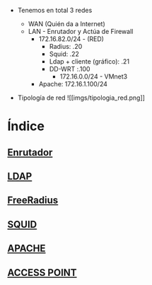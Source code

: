 - Tenemos en total 3 redes
	- WAN (Quién da a Internet)
	- LAN - Enrutador y Actúa de Firewall
		- 172.16.82.0/24 - (RED)
			- Radius: .20
			- Squid: .22
			- Ldap + cliente (gráfico): .21
			- DD-WRT :.100
				- 172.16.0.0/24 - VMnet3
		- Apache: 172.16.1.100/24

- Tipología de red
![[imgs/tipologia_red.png]]


# Índice
## [Enrutador](Router.md)
## [LDAP](LDAP.md)
## [FreeRadius](FreeRadius.md)
## [SQUID](Squid.md)
## [APACHE](Apache.md)
## [ACCESS POINT](AccessPoint.md)


